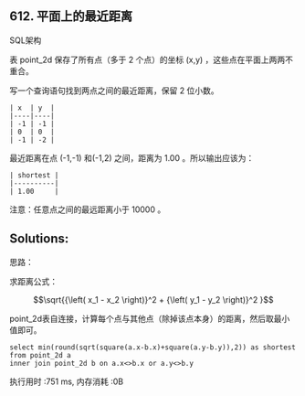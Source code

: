 ## 612. 平面上的最近距离
SQL架构

表 point_2d 保存了所有点（多于 2 个点）的坐标 (x,y) ，这些点在平面上两两不重合。

写一个查询语句找到两点之间的最近距离，保留 2 位小数。
```
| x  | y  |
|----|----|
| -1 | -1 |
| 0  | 0  |
| -1 | -2 |
```

最近距离在点 (-1,-1) 和(-1,2) 之间，距离为 1.00 。所以输出应该为：
```
| shortest |
|----------|
| 1.00     |
```

注意：任意点之间的最远距离小于 10000 。

## Solutions:
思路：

求距离公式：
```math
\sqrt{{\left( x_1 - x_2 \right)}^2 + {\left( y_1 - y_2 \right)}^2 }
```
point_2d表自连接，计算每个点与其他点（除掉该点本身）的距离，然后取最小值即可。

```
select min(round(sqrt(square(a.x-b.x)+square(a.y-b.y)),2)) as shortest
from point_2d a
inner join point_2d b on a.x<>b.x or a.y<>b.y
```
执行用时 :751 ms, 内存消耗 :0B
